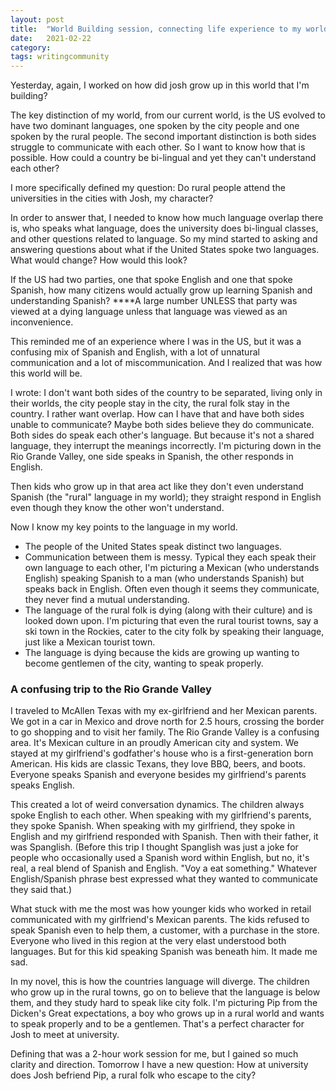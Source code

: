 ```yaml
---
layout: post
title:  "World Building session, connecting life experience to my world"
date:   2021-02-22
category: 
tags: writingcommunity
---
```

Yesterday, again, I worked on how did josh grow up in this world that I'm building? 

The key distinction of my world, from our current world, is the US evolved to have two dominant languages, one spoken by the city people and one spoken by the rural people. The second important distinction is both sides struggle to communicate with each other. So I want to know how that is possible. How could a country be bi-lingual and yet they can't understand each other? 

I more specifically defined my question: Do rural people attend the universities in the cities with Josh, my character?

In order to answer that, I needed to know how much language overlap there is, who speaks what language, does the university does bi-lingual classes, and other questions related to language. So my mind started to asking and answering questions about what if the United States spoke two languages. What would change? How would this look?

If the US had two parties, one that spoke English and one that spoke Spanish, how many citizens would actually grow up learning Spanish and understanding Spanish? ****A large number UNLESS that party was viewed at a dying language unless that language was viewed as an inconvenience.

This reminded me of an experience where I was in the US, but it was a confusing mix of Spanish and English, with a lot of unnatural communication and a lot of miscommunication. And I realized that was how this world will be. 

I wrote: I don't want both sides of the country to be separated, living only in their worlds, the city people stay in the city, the rural folk stay in the country. I rather want overlap. How can I have that and have both sides unable to communicate? Maybe both sides believe they do communicate. Both sides do speak each other's language. But because it's not a shared language, they interrupt the meanings incorrectly. I'm picturing down in the Rio Grande Valley, one side speaks in Spanish, the other responds in English.

Then kids who grow up in that area act like they don't even understand Spanish (the "rural" language in my world); they straight respond in English even though they know the other won't understand. 

Now I know my key points to the language in my world.
- The people of the United States speak distinct two languages.
- Communication between them is messy. Typical they each speak their own language to each other, I'm picturing a Mexican (who understands English) speaking Spanish to a man (who understands Spanish) but speaks back in English. Often even though it seems they communicate, they never find a mutual understanding.
- The language of the rural folk is dying (along with their culture) and is looked down upon. I'm picturing that even the rural tourist towns, say a ski town in the Rockies, cater to the city folk by speaking their language, just like a Mexican tourist town.
- The language is dying because the kids are growing up wanting to become gentlemen of the city, wanting to speak properly.

### A confusing trip to the Rio Grande Valley

I traveled to McAllen Texas with my ex-girlfriend and her Mexican parents. We got in a car in Mexico and drove north for 2.5 hours, crossing the border to go shopping and to visit her family. The Rio Grande Valley is a confusing area. It's Mexican culture in an proudly American city and system. We stayed at my girlfriend's godfather's house who is a first-generation born American. His kids are classic Texans, they love BBQ, beers, and boots. Everyone speaks Spanish and everyone besides my girlfriend's parents speaks English. 

This created a lot of weird conversation dynamics. The children always spoke English to each other. When speaking with my girlfriend's parents, they spoke Spanish. When speaking with my girlfriend, they spoke in English and my girlfriend responded with Spanish. Then with their father, it was Spanglish. (Before this trip I thought Spanglish was just a joke for people who occasionally used a Spanish word within English, but no, it's real, a real blend of Spanish and English. "Voy a eat something." Whatever English/Spanish phrase best expressed what they wanted to communicate they said that.)

What stuck with me the most was how younger kids who worked in retail communicated with my girlfriend's Mexican parents. The kids refused to speak Spanish even to help them, a customer, with a purchase in the store. Everyone who lived in this region at the very elast understood both languages. But for this kid speaking Spanish was beneath him. It made me sad. 

In my novel, this is how the countries language will diverge. The children who grow up in the rural towns, go on to believe that the language is below them, and they study hard to speak like city folk. I'm picturing Pip from the Dicken's Great expectations, a boy who grows up in a rural world and wants to speak properly and to be a gentlemen. That's a perfect character for Josh to meet at university.

Defining that was a 2-hour work session for me, but I gained so much clarity and direction. Tomorrow I have a new question: How at university does Josh befriend Pip, a rural folk who escape to the city?